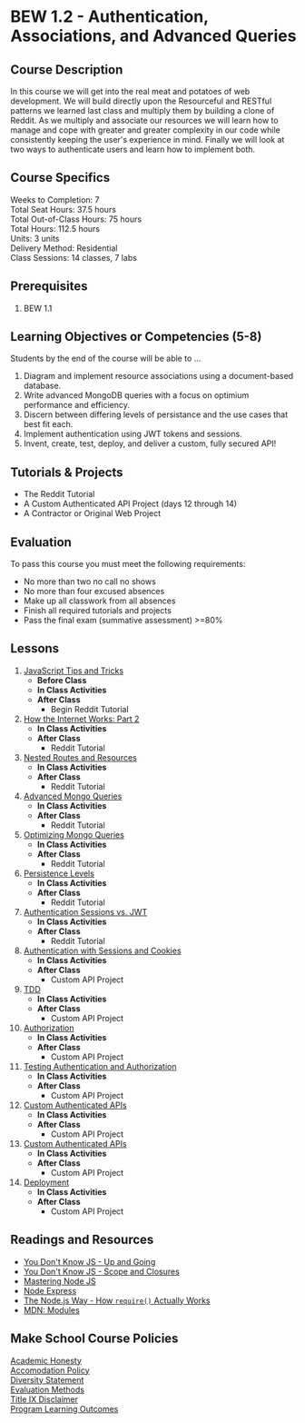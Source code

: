 # BEW 1.2 - Authentication, Associations, and Advanced Queries

## Course Description

In this course we will get into the real meat and potatoes of web development. We will build directly upon the Resourceful and RESTful patterns we learned last class and multiply them by building a clone of Reddit. As we multiply and associate our resources we will learn how to manage and cope with greater and greater complexity in our code while consistently keeping the user's experience in mind. Finally we will look at two ways to authenticate users and learn how to implement both.

## Course Specifics

Weeks to Completion:  7 <br>
Total Seat Hours:  37.5 hours <br>
Total Out-of-Class Hours: 75 hours <br>
Total Hours: 112.5 hours <br>
Units:  3 units <br>
Delivery Method:  Residential <br>
Class Sessions:  14 classes, 7 labs

## Prerequisites

1. BEW 1.1

## Learning Objectives or Competencies (5-8)

Students by the end of the course will be able to ...

1. Diagram and implement resource associations using a document-based database.
1. Write advanced MongoDB queries with a focus on optimium performance and efficiency.
1. Discern between differing levels of persistance and the use cases that best fit each.
1. Implement authentication using JWT tokens and sessions.
1. Invent, create, test, deploy, and deliver a custom, fully secured API!

## Tutorials & Projects

- The Reddit Tutorial
- A Custom Authenticated API Project (days 12 through 14)
- A Contractor or Original Web Project

## Evaluation

To pass this course you must meet the following requirements:

- No more than two no call no shows
- No more than four excused absences
- Make up all classwork from all absences
- Finish all required tutorials and projects
- Pass the final exam (summative assessment) >=80%

## Lessons

1. [JavaScript Tips and Tricks](01-JavaScript-Tricks/README.md)
    - **Before Class**
    - **In Class Activities**
    - **After Class**
        - Begin Reddit Tutorial
1. [How the Internet Works: Part 2](02-How-The-Internet-Works/README.md)
    - **In Class Activities**
    - **After Class**
        - Reddit Tutorial
1. [Nested Routes and Resources](03-Nested-Routes-and-Resources/README.md)
    - **In Class Activities**
    - **After Class**
        - Reddit Tutorial
1. [Advanced Mongo Queries](04-Advanced-Mongo-Queries/README.md)
    - **In Class Activities**
    - **After Class**
        - Reddit Tutorial
1. [Optimizing Mongo Queries](05-Optimizing-Mongo-Queries/README.md)
    - **In Class Activities**
    - **After Class**
        - Reddit Tutorial
1. [Persistence Levels](06-Persistence-Levels/README.md)
    - **In Class Activities**
    - **After Class**
        - Reddit Tutorial
1. [Authentication Sessions vs. JWT](07-Authentication-Sessions-vs-JWT/README.md)
    - **In Class Activities**
    - **After Class**
        - Reddit Tutorial
1. [Authentication with Sessions and Cookies](08-Authenticaton-with-Sessions-and-Cookies/README.md)
    - **In Class Activities**
    - **After Class**
        - Custom API Project
1. [TDD](09-TDD/README.md)
    - **In Class Activities**
    - **After Class**
        - Custom API Project
1. [Authorization](10-Authorization/README.md)
    - **In Class Activities**
    - **After Class**
        - Custom API Project
1. [Testing Authentication and Authorization](11-Testing-Authentication-and-Authorization/README.md)
    - **In Class Activities**
    - **After Class**
        - Custom API Project
1. [Custom Authenticated APIs](12-Custom-Authenticated-APIs/README.md)
    - **In Class Activities**
    - **After Class**
        - Custom API Project
1. [Custom Authenticated APIs](13-Custom-Authenticated-APIs/README.md)
    - **In Class Activities**
    - **After Class**
        - Custom API Project
1. [Deployment](14-Deployment/README.md)
    - **In Class Activities**
    - **After Class**
        - Custom API Project

## Readings and Resources

- [You Don't Know JS - Up and Going](https://github.com/getify/You-Dont-Know-JS/blob/master/up%20&%20going/README.md#you-dont-know-js-up--going)
- [You Don't Know JS - Scope and Closures](https://github.com/getify/You-Dont-Know-JS/blob/master/scope%20&%20closures/README.md#you-dont-know-js-scope--closures)
- [Mastering Node JS](http://visionmedia.github.io/masteringnode/book.html)
- [Node Express ](https://anotheruiguy.gitbooks.io/nodeexpreslibsass_from-scratch/content/)
- [The Node.js Way - How `require()` Actually Works](http://fredkschott.com/post/2014/06/require-and-the-module-system/)
- [MDN: Modules](https://developer.mozilla.org/en-US/docs/Learn/Server-side/Express_Nodejs/Introduction)

## Make School Course Policies

[Academic Honesty](https://github.com/Product-College-Courses/Common-Syllabus-Sections/blob/master/Academic-Honesty-and-Plagiarism.md)<br>
[Accomodation Policy](https://github.com/Product-College-Courses/Common-Syllabus-Sections/blob/master/Accommodation-Policy.md)<br>
[Diversity Statement](https://github.com/Product-College-Courses/Common-Syllabus-Sections/blob/master/Diversity-Statement.md)<br>
[Evaluation Methods](https://github.com/Product-College-Courses/Common-Syllabus-Sections/blob/master/Evaluation-Methods.md)<br>
[Title IX Disclaimer](https://github.com/Product-College-Courses/Common-Syllabus-Sections/blob/master/Evaluations-Title-X-Disclaimer.md)<br>
[Program Learning Outcomes](https://github.com/Product-College-Courses/Common-Syllabus-Sections/blob/master/Program-Learning-Outcomes.md)
